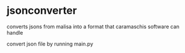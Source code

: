 # jsonconverter
converts jsons from malisa into a format that caramaschis software can handle

convert json file by running main.py <PATH TO YOUR FILE>
